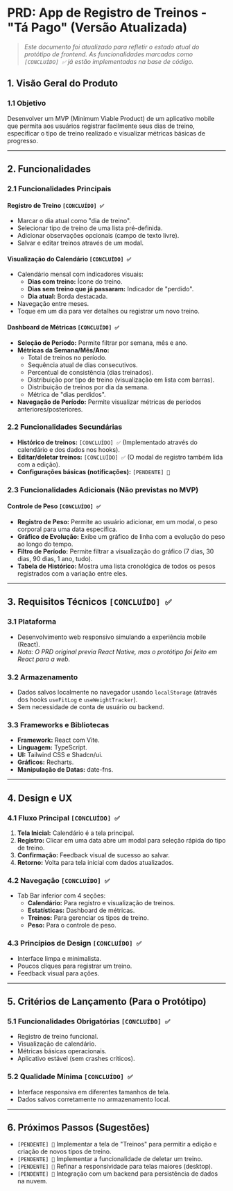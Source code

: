 # PRD: App de Registro de Treinos - "Tá Pago" (Versão Atualizada)

> *Este documento foi atualizado para refletir o estado atual do protótipo de frontend. As funcionalidades marcadas como `[CONCLUÍDO] ✅` já estão implementadas na base de código.*

## 1. Visão Geral do Produto

### 1.1 Objetivo
Desenvolver um MVP (Minimum Viable Product) de um aplicativo mobile que permita aos usuários registrar facilmente seus dias de treino, especificar o tipo de treino realizado e visualizar métricas básicas de progresso.

---

## 2. Funcionalidades

### 2.1 Funcionalidades Principais

#### Registro de Treino `[CONCLUÍDO] ✅`
- Marcar o dia atual como "dia de treino".
- Selecionar tipo de treino de uma lista pré-definida.
- Adicionar observações opcionais (campo de texto livre).
- Salvar e editar treinos através de um modal.

#### Visualização do Calendário `[CONCLUÍDO] ✅`
- Calendário mensal com indicadores visuais:
  - **Dias com treino:** Ícone do treino.
  - **Dias sem treino que já passaram:** Indicador de "perdido".
  - **Dia atual:** Borda destacada.
- Navegação entre meses.
- Toque em um dia para ver detalhes ou registrar um novo treino.

#### Dashboard de Métricas `[CONCLUÍDO] ✅`
- **Seleção de Período:** Permite filtrar por semana, mês e ano.
- **Métricas da Semana/Mês/Ano:**
  - Total de treinos no período.
  - Sequência atual de dias consecutivos.
  - Percentual de consistência (dias treinados).
  - Distribuição por tipo de treino (visualização em lista com barras).
  - Distribuição de treinos por dia da semana.
  - Métrica de "dias perdidos".
- **Navegação de Período:** Permite visualizar métricas de períodos anteriores/posteriores.

### 2.2 Funcionalidades Secundárias
- **Histórico de treinos:** `[CONCLUÍDO] ✅` (Implementado através do calendário e dos dados nos hooks).
- **Editar/deletar treinos:** `[CONCLUÍDO] ✅` (O modal de registro também lida com a edição).
- **Configurações básicas (notificações):** `[PENDENTE] 🚧`

### 2.3 Funcionalidades Adicionais (Não previstas no MVP)

#### Controle de Peso `[CONCLUÍDO] ✅`
- **Registro de Peso:** Permite ao usuário adicionar, em um modal, o peso corporal para uma data específica.
- **Gráfico de Evolução:** Exibe um gráfico de linha com a evolução do peso ao longo do tempo.
- **Filtro de Período:** Permite filtrar a visualização do gráfico (7 dias, 30 dias, 90 dias, 1 ano, tudo).
- **Tabela de Histórico:** Mostra uma lista cronológica de todos os pesos registrados com a variação entre eles.

---

## 3. Requisitos Técnicos `[CONCLUÍDO] ✅`

### 3.1 Plataforma
- Desenvolvimento web responsivo simulando a experiência mobile (React).
- *Nota: O PRD original previa React Native, mas o protótipo foi feito em React para a web.*

### 3.2 Armazenamento
- Dados salvos localmente no navegador usando `localStorage` (através dos hooks `useFitLog` e `useWeightTracker`).
- Sem necessidade de conta de usuário ou backend.

### 3.3 Frameworks e Bibliotecas
- **Framework:** React com Vite.
- **Linguagem:** TypeScript.
- **UI:** Tailwind CSS e Shadcn/ui.
- **Gráficos:** Recharts.
- **Manipulação de Datas:** date-fns.

---

## 4. Design e UX

### 4.1 Fluxo Principal `[CONCLUÍDO] ✅`
1.  **Tela Inicial:** Calendário é a tela principal.
2.  **Registro:** Clicar em uma data abre um modal para seleção rápida do tipo de treino.
3.  **Confirmação:** Feedback visual de sucesso ao salvar.
4.  **Retorno:** Volta para tela inicial com dados atualizados.

### 4.2 Navegação `[CONCLUÍDO] ✅`
- Tab Bar inferior com 4 seções:
  - **Calendário:** Para registro e visualização de treinos.
  - **Estatísticas:** Dashboard de métricas.
  - **Treinos:** Para gerenciar os tipos de treino.
  - **Peso:** Para o controle de peso.

### 4.3 Princípios de Design `[CONCLUÍDO] ✅`
- Interface limpa e minimalista.
- Poucos cliques para registrar um treino.
- Feedback visual para ações.

---

## 5. Critérios de Lançamento (Para o Protótipo)

### 5.1 Funcionalidades Obrigatórias `[CONCLUÍDO] ✅`
- Registro de treino funcional.
- Visualização de calendário.
- Métricas básicas operacionais.
- Aplicativo estável (sem crashes críticos).

### 5.2 Qualidade Mínima `[CONCLUÍDO] ✅`
- Interface responsiva em diferentes tamanhos de tela.
- Dados salvos corretamente no armazenamento local.

---
## 6. Próximos Passos (Sugestões)
- `[PENDENTE] 🚧` Implementar a tela de "Treinos" para permitir a edição e criação de novos tipos de treino.
- `[PENDENTE] 🚧` Implementar a funcionalidade de deletar um treino.
- `[PENDENTE] 🚧` Refinar a responsividade para telas maiores (desktop).
- `[PENDENTE] 🚧` Integração com um backend para persistência de dados na nuvem.